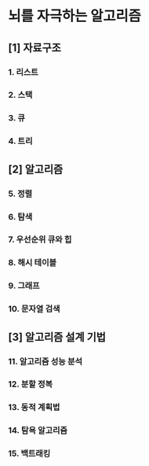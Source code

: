 # 뇌를 자극하는 알고리즘
## [1] 자료구조
### 1. 리스트
### 2. 스택
### 3. 큐
### 4. 트리
## [2] 알고리즘
### 5. 정렬
### 6. 탐색
### 7. 우선순위 큐와 힙
### 8. 해시 테이블
### 9. 그래프
### 10. 문자열 검색
## [3] 알고리즘 설계 기법
### 11. 알고리즘 성능 분석
### 12. 분할 정복
### 13. 동적 계획법
### 14. 탐욕 알고리즘
### 15. 백트래킹
